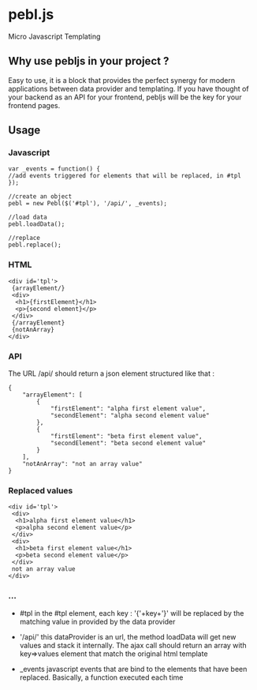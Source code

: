 pebl.js
=======

Micro Javascript Templating

Why use pebljs in your project ?
--------------------------------

Easy to use, it is a block that provides the perfect synergy for modern applications between data provider and templating. If you have thought of your backend as an API for your frontend, pebljs will be the key for your frontend pages.

  
Usage
-----

### Javascript

``` 
var _events = function() {
//add events triggered for elements that will be replaced, in #tpl
});

//create an object
pebl = new Pebl($('#tpl'), '/api/', _events);

//load data
pebl.loadData();  

//replace
pebl.replace();
```

### HTML

```
<div id='tpl'>
 {arrayElement/}
 <div>
  <h1>{firstElement}</h1>
  <p>{second element}</p>
 </div>
 {/arrayElement}
 {notAnArray}
</div>
```

### API

The URL /api/ should return a json element structured like that :

```
{
    "arrayElement": [
        {
            "firstElement": "alpha first element value",
            "secondElement": "alpha second element value"
        },
        {
            "firstElement": "beta first element value",
            "secondElement": "beta second element value"
        }
    ],
    "notAnArray": "not an array value"
}
```

### Replaced values 

```
<div id='tpl'>
 <div>
  <h1>alpha first element value</h1>
  <p>alpha second element value</p>
 </div>
 <div>
  <h1>beta first element value</h1>
  <p>beta second element value</p>
 </div>
 not an array value
</div>
```


### ... 

 * \#tpl
 in the #tpl element, each key : '{'+key+'}' will be replaced by the matching value in provided by the data provider
 
 *  '/api/'
 this dataProvider is an url, the method loadData will get new values and stack it internally. The ajax call should return an array with key=>values element that match the original html template
 
 *  _events
 javascript events that are bind to the elements that have been replaced. Basically, a function executed each time
 
